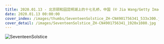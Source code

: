 ```yaml
---
title: 2020.01.13 - 北京颐和园昆明湖上的十七孔桥，中国 (© Jia Wang/Getty Images)
date: 2020.01.13 00:00:00
cover_index: /images/thumbs/SeventeenSolstice_ZH-CN4901756341_533x300.jpg
cover_detail: /images/SeventeenSolstice_ZH-CN4901756341_1920x1080.jpg
---
```


![SeventeenSolstice](/images/SeventeenSolstice_ZH-CN4901756341_1920x1080.jpg)
